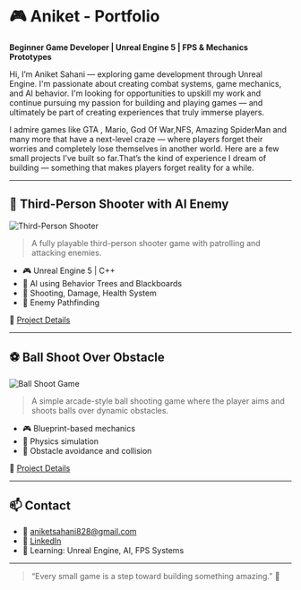 # 🎮 Aniket - Portfolio

**Beginner Game Developer | Unreal Engine 5 | FPS & Mechanics Prototypes**

Hi, I’m Aniket Sahani — exploring game development through Unreal Engine. I'm passionate about creating combat systems, game mechanics, and AI behavior. I'm looking for opportunities to upskill my work and continue pursuing my passion for building and playing games — and ultimately be part of creating experiences that truly immerse players.

I admire games like GTA , Mario, God Of War,NFS, Amazing SpiderMan and many more that have a next-level craze — where players forget their worries and completely lose themselves in another world. 
Here are a few small projects I’ve built so far.That’s the kind of experience I dream of building — something that makes players forget reality for a while.

---

## 🔫 Third-Person Shooter with AI Enemy

![Third-Person Shooter](assets/third-person-shooter.gif)

> A fully playable third-person shooter game with patrolling and attacking enemies.

- 🎮 Unreal Engine 5 | C++
- 🧠 AI using Behavior Trees and Blackboards
- 🔫 Shooting, Damage, Health System
- 👣 Enemy Pathfinding

📂 [Project Details](https://github.com/Aniket404Code/Third-Person-Shooter.git)

---

## ⚽ Ball Shoot Over Obstacle

![Ball Shoot Game](assets/ball-shoot-game.gif)

> A simple arcade-style ball shooting game where the player aims and shoots balls over dynamic obstacles.

- 🎮 Blueprint-based mechanics
- 📐 Physics simulation
- 🧱 Obstacle avoidance and collision

📂 [Project Details](https://github.com/Aniket404Code/Ball-Shoot.git)

---

## 📫 Contact

- 📧 aniketsahani828@gmail.com
- 💼 [LinkedIn](https://linkedin.com/in/aniket-dev) 
- 🧠 Learning: Unreal Engine, AI, FPS Systems

---

> “Every small game is a step toward building something amazing.” 🚀
